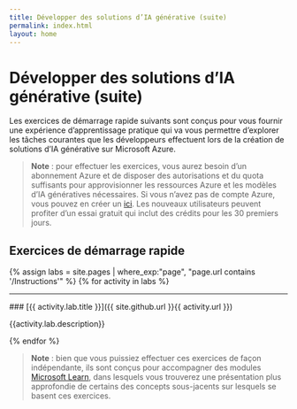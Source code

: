 ```yaml
---
title: Développer des solutions d’IA générative (suite)
permalink: index.html
layout: home
---
```


# Développer des solutions d’IA générative (suite)

Les exercices de démarrage rapide suivants sont conçus pour vous fournir une expérience d’apprentissage pratique qui va vous permettre d’explorer les tâches courantes que les développeurs effectuent lors de la création de solutions d’IA générative sur Microsoft Azure.

> **Note** : pour effectuer les exercices, vous aurez besoin d’un abonnement Azure et de disposer des autorisations et du quota suffisants pour approvisionner les ressources Azure et les modèles d’IA génératives nécessaires. Si vous n’avez pas de compte Azure, vous pouvez en créer un [ici](https://azure.microsoft.com/free). Les nouveaux utilisateurs peuvent profiter d’un essai gratuit qui inclut des crédits pour les 30 premiers jours.

## Exercices de démarrage rapide

{% assign labs = site.pages | where_exp:"page", "page.url contains '/Instructions'" %} {% for activity in labs  %}
<hr>
### [{{ activity.lab.title }}]({{ site.github.url }}{{ activity.url }})

{{activity.lab.description}}

{% endfor %}

> **Note** : bien que vous puissiez effectuer ces exercices de façon indépendante, ils sont conçus pour accompagner des modules [Microsoft Learn](https://learn.microsoft.com/training/paths/create-custom-copilots-ai-studio/), dans lesquels vous trouverez une présentation plus approfondie de certains des concepts sous-jacents sur lesquels se basent ces exercices.
